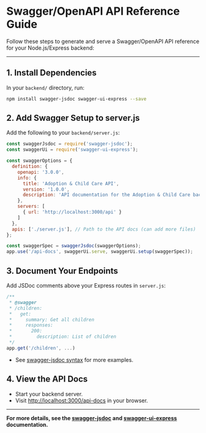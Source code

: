 # Swagger/OpenAPI API Reference Guide

Follow these steps to generate and serve a Swagger/OpenAPI API reference for your Node.js/Express backend:

---

## 1. Install Dependencies
In your `backend/` directory, run:
```sh
npm install swagger-jsdoc swagger-ui-express --save
```

## 2. Add Swagger Setup to server.js
Add the following to your `backend/server.js`:
```js
const swaggerJsdoc = require('swagger-jsdoc');
const swaggerUi = require('swagger-ui-express');

const swaggerOptions = {
  definition: {
    openapi: '3.0.0',
    info: {
      title: 'Adoption & Child Care API',
      version: '1.0.0',
      description: 'API documentation for the Adoption & Child Care backend.'
    },
    servers: [
      { url: 'http://localhost:3000/api' }
    ]
  },
  apis: ['./server.js'], // Path to the API docs (can add more files)
};

const swaggerSpec = swaggerJsdoc(swaggerOptions);
app.use('/api-docs', swaggerUi.serve, swaggerUi.setup(swaggerSpec));
```

## 3. Document Your Endpoints
Add JSDoc comments above your Express routes in `server.js`:
```js
/**
 * @swagger
 * /children:
 *   get:
 *     summary: Get all children
 *     responses:
 *       200:
 *         description: List of children
 */
app.get('/children', ...)
```
- See [swagger-jsdoc syntax](https://github.com/Surnet/swagger-jsdoc) for more examples.

## 4. View the API Docs
- Start your backend server.
- Visit [http://localhost:3000/api-docs](http://localhost:3000/api-docs) in your browser.

---

**For more details, see the [swagger-jsdoc](https://github.com/Surnet/swagger-jsdoc) and [swagger-ui-express](https://github.com/scottie1984/swagger-ui-express) documentation.** 